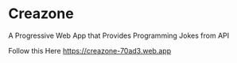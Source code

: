 # Creazone
A Progressive Web App that Provides Programming Jokes from API

Follow this Here https://creazone-70ad3.web.app
